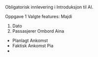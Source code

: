 Obligatorisk innlevering i Introduksjon til AI. 

Oppgave 1 
Valgte features:
Majdi
  1. Dato
  2. Passasjerer Ombord
Aina
  - Planlagt Ankomst
  - Faktisk Ankomst
Pia
  - 
